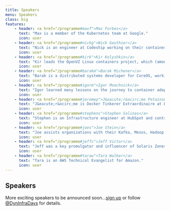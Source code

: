 ```yaml
---
title: Speakers
menu: Speakers
class: big
features:
    - header: <a href="/programme#maxf">Max Forbes</a>
      text: "Max is a member of the Kubernetes team at Google."
      icon: user
    - header: <a href="/programme#nickg">Nick Gauthier</a>
      text: "Nick is an engineer at Codeship working on their container-based Continuous Integration and Delivery platform."
      icon: user
    - header: <a href="/programme#kirk">Kir Kolyshkin</a>
      text: "Kir leads the OpenVZ Linux containers project, which (amongst other things) is the biggest contributor to LXC."
      icon: user
    - header: <a href="/programme#barakm">Barak Michener</a>
      text: "Barak is a distributed systems developer for CoreOS, working in Go on etcd."
      icon: user
    - header: <a href="/programme#igorm">Igor Moochnick</a>
      text: "Igor learned many lessons on the journey to container adoption in the enterprise."
      icon: user
    - header: <a href="/programme#jeromep">J&eacute;r&ocirc;me Petazzoni</a>
      text: "J&eacute;r&ocirc;me is Docker Tinkerer Extraordinaire at Docker."
      icon: user
    - header: <a href="/programme#stephens">Stephen Salinas</a>
      text: "Stephen is an Infrastructure engineer at HubSpot and contributor to Singularity, a scheduler for Mesos."
      icon: user
    - header: <a href="/programme#joes">Joe Stein</a>
      text: "Joe assists organizations with their Kafka, Mesos, Hadoop, Cassandra, Accumulo, Storm, Spark, etc. Big Data systems."
      icon: user
    - header: <a href="/programme#jeffv">Jeff Victor</a>
      text: "Jeff was a key promulgator and influencer of Solaris Zones and has more than a decade of experience with OS virtualization and containers."
      icon: user
    - header: <a href="/programme#taraw">Tara Walker</a>
      text: "Tara is an AWS Technical Evangelist for Amazon."
      icon: user
---
```


## Speakers

More exciting speakers to be announced soon...[sign up](#connect) or follow [@DynInfraDays](https://twitter.com/DynInfraDays) for details.
